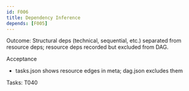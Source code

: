 ```yaml
---
id: F006
title: Dependency Inference
depends: [F005]
---
```


Outcome: Structural deps (technical, sequential, etc.) separated from resource deps; resource deps recorded but excluded from DAG.

Acceptance
- tasks.json shows resource edges in meta; dag.json excludes them

Tasks: T040
